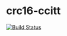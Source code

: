 # crc16-ccitt

[![Build
Status](https://travis-ci.org/eliezio/crc16-ccitt.svg?branch=master)](https://travis-ci.org/eliezio/crc16-ccitt)
